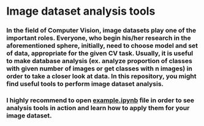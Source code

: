 # Image dataset analysis tools

### In the field of Computer Vision, image datasets play one of the important roles. Everyone, who begin his/her research in the aforementioned sphere, initially, need to choose model and set of data, appropriate for the given CV task. Usually, it is useful to make database analysis (ex. analyze proportion of classes with given number of images or get classes with n images) in order to take a closer look at data. In this repository, you might find useful tools to perform image dataset analysis.

### I highly recommend to open [example.ipynb](./examples/example..ipynb) file in order to see analysis tools in action and learn how to apply them for your image dataset.

